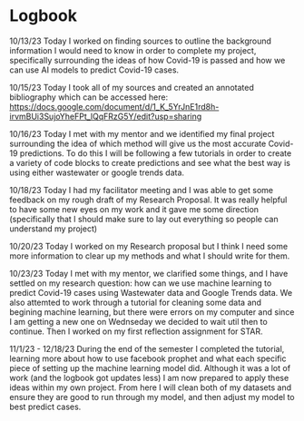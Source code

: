 # Logbook

10/13/23
Today I worked on finding sources to outline the background information I would need to know in order to complete my project, specifically surrounding the ideas of how Covid-19 is passed and how we can use AI models to predict Covid-19 cases.

10/15/23
Today I took all of my sources and created an annotated bibliography which can be accessed here: https://docs.google.com/document/d/1_K_5YrJnE1rd8h-irvmBUi3SujoYheFPt_lQqFRzG5Y/edit?usp=sharing 

10/16/23
Today I met with my mentor and we identified my final project surrounding the idea of which method will give us the most accurate Covid-19 predictions. To do this I will be following a few tutorials in order to create a variety of code blocks to create predictions and see what the best way is using either wastewater or google trends data.

10/18/23
Today I had my facilitator meeting and I was able to get some feedback on my rough draft of my Research Proposal. It was really helpful to have some new eyes on my work and it gave me some direction (specifically that I should make sure to lay out everything so people can understand my project)

10/20/23
Today I worked on my Research proposal but I think I need some more information to clear up my methods and what I should write for them.

10/23/23
Today I met with my mentor, we clarified some things, and I have settled on my research question: how can we use machine learning to predict Covid-19 cases using Wastewater data and Google Trends data. We also attemted to work through a tutorial for cleaning some data and begining machine learning, but there were errors on my computer and since I am getting a new one on Wednseday we decided to wait util then to continue. Then I worked on my first reflection assignment for STAR.

11/1/23 - 12/18/23
During the end of the semester I completed the tutorial, learning more about how to use facebook prophet and what each specific piece of setting up the machine learning model did. Although it was a lot of work (and the logbook got updates less) I am now prepared to apply these ideas within my own project. From here I will clean both of my datasets and ensure they are good to run through my model, and then adjust my model to best predict cases. 
